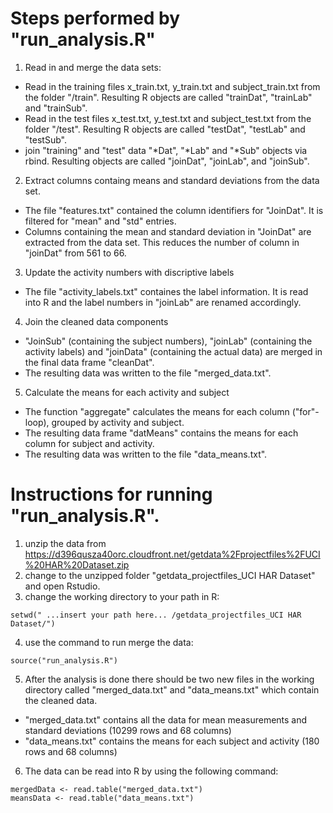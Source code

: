 # Steps performed by "run_analysis.R"

1. Read in and merge the data sets:
 * Read in the training files x_train.txt, y_train.txt and subject_train.txt from the folder "/train". Resulting R objects are called "trainDat", "trainLab" and "trainSub". 
 * Read in the test files x_test.txt, y_test.txt and subject_test.txt from the folder "/test". Resulting R objects are called "testDat", "testLab" and "testSub". 
 * join "training" and "test" data "*Dat", "*Lab" and "*Sub" objects via rbind. Resulting objects are called "joinDat", "joinLab", and "joinSub".

2. Extract columns containg means and standard deviations from the data set.
 * The file "features.txt" contained the column identifiers for "JoinDat". It is filtered for "mean" and "std" entries.
 * Columns containing the mean and standard deviation in "JoinDat" are extracted from the data set. This reduces the number of column in "joinDat" from 561 to 66.

3. Update the activity numbers with discriptive labels
 * The file "activity_labels.txt" containes the label information. It is read into R and the label numbers in "joinLab" are renamed accordingly.

4. Join the cleaned data components
 * "JoinSub" (containing the subject numbers), "joinLab" (containing the activity labels) and "joinData" (containing the actual data) are merged in the final data frame "cleanDat". 
 * The resulting data was written to the file "merged_data.txt".

5. Calculate the means for each activity and subject
 * The function "aggregate" calculates the means for each column ("for"-loop), grouped by activity and subject. 
 * The resulting data frame "datMeans" contains the means for each column for subject and activity.
 * The resulting data was written to the file "data_means.txt".



# Instructions for running "run_analysis.R".

1. unzip the data from https://d396qusza40orc.cloudfront.net/getdata%2Fprojectfiles%2FUCI%20HAR%20Dataset.zip
2. change to the unzipped folder "getdata_projectfiles_UCI HAR Dataset" and open Rstudio. 
3. change the working directory to your path in R:
```
setwd(" ...insert your path here... /getdata_projectfiles_UCI HAR Dataset/")
```
4. use the command to run merge the data:
```
source("run_analysis.R")
```
5. After the analysis is done there should be two new files in the working directory called "merged_data.txt" and "data_means.txt" which contain the cleaned data. 
* "merged_data.txt" contains all the data for mean measurements and standard deviations (10299 rows and 68 columns)
* "data_means.txt" contains the means for each subject and activity (180 rows and 68 columns)

6. The data can be read into R by using the following command:
```
mergedData <- read.table("merged_data.txt")
meansData <- read.table("data_means.txt")
```

